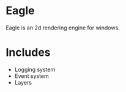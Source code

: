 # Eagle
Eagle is an 2d rendering engine for windows.


# Includes
- Logging system
- Event system
- Layers
